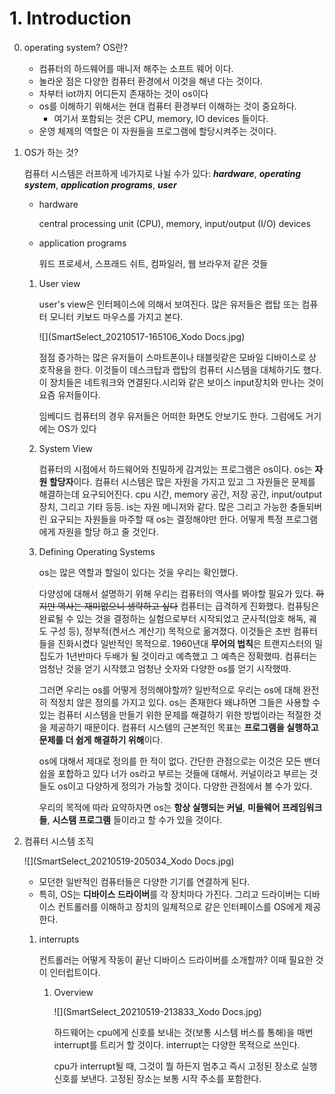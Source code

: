 # 1. Introduction

0. operating system? OS란?

   - 컴퓨터의 하드웨어를 매니저 해주는 소프트 웨어 이다.
   - 놀라운 점은 다양한 컴퓨터 환경에서 이것을 해낸 다는 것이다.
   - 차부터  iot까지 어디든지 존재하는 것이 os이다
   - os를 이해하기 위해서는 현대 컴퓨터 환경부터 이해하는 것이 중요하다.
     - 여기서 포함되는 것은 CPU, memory, IO devices 들이다.
   - 운영 체제의 역할은 이 자원들을 프로그램에 할당시켜주는 것이다.

1. OS가 하는 것?

   컴퓨터 시스템은 러프하게 네가지로 나뉠 수가 있다: ***hardware***, ***operating system***, ***application programs***, ***user***

   - hardware

     central processing unit (CPU), memory, input/output (I/O) devices

   - application programs

     워드 프로세서, 스프래드 쉬트, 컴파일러, 웹 브라우저 같은 것들

   1. User view

      user's view은 인터페이스에 의해서 보여진다. 많은 유저들은 랩탑 또는 컴퓨터 모니터 키보드 마우스를 가지고 본다.

      ![](SmartSelect_20210517-165106_Xodo Docs.jpg)

      점점 증가하는 많은 유저들이 스마트폰이나 태블릿같은 모바일 디바이스로 상호작용을 한다. 이것들이 데스크탑과 랩탑의 컴퓨터 시스템을 대체하기도 했다. 이 장치들은 네트워크와 연결된다.시리와 같은 보이스 input장치와 만나는 것이 요즘 유저들이다.

      임베디드 컴퓨터의 경우 유저들은 어떠한 화면도 안보기도 한다. 그럼에도 거기에는 OS가 있다

   2. System View

      컴퓨터의 시점에서 하드웨어와 친밀하게 감겨있는 프로그램은 os이다. os는 **자원 할당자**이다. 컴퓨터 시스템은 많은 자원을 가지고 있고 그 자원들은 문제를 해결하는데 요구되어진다. cpu 시간, memory 공간, 저장 공간, input/output 장치, 그리고 기타 등등. is는 자원 메니저와 같다. 많은 그리고 가능한 충돌되버린 요구되는 자원들을 마주할 때 os는 결정해야만 한다. 어떻게 특정 프로그램에게 자원을 할당 하고 줄 것인다.

   3. Defining Operating Systems

      os는 많은 역할과 할일이 있다는 것을 우리는 확인했다. 

      다양성에 대해서 설명하기 위해 우리는 컴퓨터의 역사를 봐야할 필요가 있다. ~~하지만 역사는 재미없으니 생략하고 싶다~~ 컴퓨터는 급격하게 진화했다. 컴퓨팅은 완료될 수 있는 것을 결정하는 실험으로부터 시작되었고 군사적(암호 해독, 궤도 구성 등), 정부적(켄서스 계산기) 목적으로 옮겨졌다. 이것들은 초반 컴퓨터들을 진화시켰다 일반적인 목적으로. 1960년대 **무어의 법칙**은 트랜지스터의 밀집도가 1년반마다 두배가 될 것이라고 예측했고 그 예측은 정확했따. 컴퓨터는 엄청난 것을 얻기 시작했고 엄청난 숫자와 다양한 os를 얻기 시작했따.

      그러면 우리는 os를 어떻게 정의해야할까? 일반적으로 우리는 os에 대해 완전히 적정치 않은 정의를 가지고 있다. os는 존재한다 왜냐하면 그들은 사용할 수 있는 컴퓨터 시스템을 만들기 위한 문제를 해결하기 위한 방법이라는 적절한 것을 제공하기 때문이다. 컴퓨터 시스템의 근본적인 목표는 **프로그램을 실행하고 문제를 더 쉽게 해결하기 위해**이다. 

      os에 대해서 제대로 정의를 한 적이 없다. 간단한 관점으로는 이것은 모든 밴더쉽을 포합하고 있다 너가 os라고 부르는 것들에 대해서. 커널이라고 부르는 것들도 os이고 다양하게 정의가 가능할 것이다. 다양한 관점에서 볼 수가 있다.

      우리의 목적에 따라 요약하자면 os는 **항상 실행되는 커널**, **미들웨어 프레임워크들**, **시스탬 프로그램** 들이라고 할 수가 있을 것이다.
   
2. 컴퓨터 시스템 조직

   ![](SmartSelect_20210519-205034_Xodo Docs.jpg)

   - 모던한 일반적인 컴퓨터들은 다양한 기기를 연결하게 된다.
   - 특히, OS는 **디바이스 드라이버**를 각 장치마다 가진다. 그리고 드라이버는 디바이스 컨트롤러를 이해하고 장치의 일체적으로 같은 인터페이스를 OS에게 제공한다.

   1. interrupts

      컨트롤러는 어떻게 작동이 끝난 디바이스 드라이버를 소개할까? 이때 필요한 것이 인터럽트이다.

      1. Overview

         ![](SmartSelect_20210519-213833_Xodo Docs.jpg)

         하드웨어는 cpu에게 신호를 보내는 것(보통 시스템 버스를 통해)을 매번 interrupt를 트리거 할 것이다. interrupt는 다양한 목적으로 쓰인다.

         cpu가 interrupt될 때, 그것이 뭘 하든지 멈추고 즉시 고정된 장소로 실행신호를 보낸다. 고정된 장소는 보통 시작 주소를 포함한다.

         

